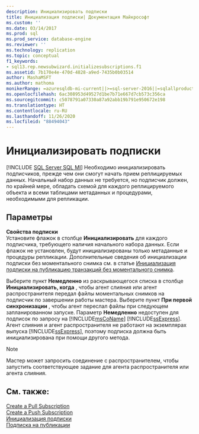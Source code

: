```yaml
---
description: Инициализировать подписки
title: Инициализация подписки| Документация Майкрософт
ms.custom: ''
ms.date: 03/14/2017
ms.prod: sql
ms.prod_service: database-engine
ms.reviewer: ''
ms.technology: replication
ms.topic: conceptual
f1_keywords:
- sql13.rep.newsubwizard.initializesubscriptions.f1
ms.assetid: 7b170e4e-470d-4828-a9ed-7435b0b03514
author: MashaMSFT
ms.author: mathoma
monikerRange: =azuresqldb-mi-current||>=sql-server-2016||=sqlallproducts-allversions
ms.openlocfilehash: 6ac308953d49527d1be7b71e667d7cb573c356ca
ms.sourcegitcommit: c5078791a07330a87a92abb19b791e950672e198
ms.translationtype: HT
ms.contentlocale: ru-RU
ms.lasthandoff: 11/26/2020
ms.locfileid: "88494043"
---
```

# <a name="initialize-subscriptions"></a>Инициализировать подписки
[!INCLUDE [SQL Server SQL MI](../../includes/applies-to-version/sql-asdbmi.md)]
  Необходимо инициализировать подписчиков, прежде чем они смогут начать прием реплицируемых данных. Начальный набор данных не требуется, но подписчик должен, по крайней мере, обладать схемой для каждого реплицируемого объекта и всеми таблицами метаданных и процедурами, необходимыми для репликации.  
  
## <a name="options"></a>Параметры  
 **Свойства подписки**  
 Установите флажок в столбце **Инициализировать** для каждого подписчика, требующего наличия начального набора данных. Если флажок не установлен, будут инициализированы только метаданные и процедуры репликации. Дополнительные сведения об инициализации подписки без моментального снимка см. в статье [Инициализация подписки на публикацию транзакций без моментального снимка](../../relational-databases/replication/initialize-a-transactional-subscription-without-a-snapshot.md).  
  
 Выберите пункт **Немедленно** из раскрывающегося списка в столбце **Инициализировать, когда** , чтобы агент слияния или агент распространителя передал файлы моментальных снимков на подписчик по завершении работы мастера. Выберите пункт **При первой синхронизации** , чтобы агент переслал файлы при следующем запланированном запуске. Параметр **Немедленно** недоступен для подписок по запросу на [!INCLUDE[msCoName](../../includes/msconame-md.md)] [!INCLUDE[ssExpress](../../includes/ssexpress-md.md)]. Агент слияния и агент распространителя не работают на экземплярах выпуска [!INCLUDE[ssExpress](../../includes/ssexpress-md.md)], поэтому подписка должна быть инициализирована при помощи другого метода.  
  
> [!NOTE]  
>  Мастер может запросить соединение с распространителем, чтобы запустить соответствующее задание для агента распространителя или агента слияния.  
  
## <a name="see-also"></a>См. также:  
 [Create a Pull Subscription](../../relational-databases/replication/create-a-pull-subscription.md)   
 [Create a Push Subscription](../../relational-databases/replication/create-a-push-subscription.md)   
 [Инициализация подписки](../../relational-databases/replication/initialize-a-subscription.md)   
 [Подписка на публикации](../../relational-databases/replication/subscribe-to-publications.md)  
  
  
